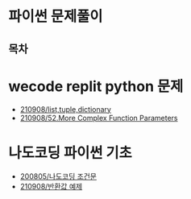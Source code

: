 # 파이썬 문제풀이

## 목차


# wecode replit python 문제

- [210908/list,tuple,dictionary](https://github.com/kjhabc2002/TIL/blob/master/Phython/Exam2021.09/list_exam.py)
- [210908/52.More Complex Function Parameters](https://github.com/kjhabc2002/TIL/blob/master/Phython/Exam2021.09/20210908/complex_exam.py)



# 나도코딩 파이썬 기초

- [200805/나도코딩 조건문](https://github.com/kjhabc2002/TIL/blob/master/Phython/Exam2020_08/20200805.md)
- [210908/반환값 예제](https://github.com/kjhabc2002/TIL/blob/master/Phython/Exam2021.09/20210908.py)
